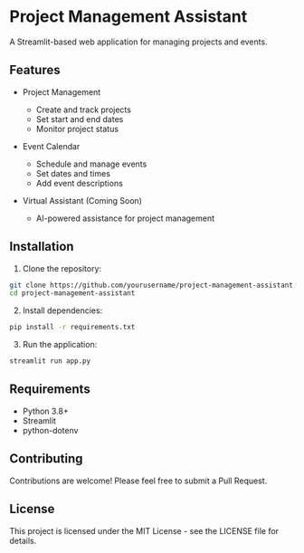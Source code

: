 # Project Management Assistant

A Streamlit-based web application for managing projects and events.

## Features

- Project Management
  - Create and track projects
  - Set start and end dates
  - Monitor project status

- Event Calendar
  - Schedule and manage events
  - Set dates and times
  - Add event descriptions

- Virtual Assistant (Coming Soon)
  - AI-powered assistance for project management

## Installation

1. Clone the repository:
```bash
git clone https://github.com/yourusername/project-management-assistant.git
cd project-management-assistant
```

2. Install dependencies:
```bash
pip install -r requirements.txt
```

3. Run the application:
```bash
streamlit run app.py
```

## Requirements

- Python 3.8+
- Streamlit
- python-dotenv

## Contributing

Contributions are welcome! Please feel free to submit a Pull Request.

## License

This project is licensed under the MIT License - see the LICENSE file for details.
